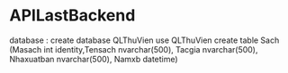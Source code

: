 # APILastBackend
database :
create database QLThuVien
use QLThuVien
create table Sach
(Masach int identity,Tensach nvarchar(500),
Tacgia nvarchar(500),
Nhaxuatban nvarchar(500),
 Namxb datetime) 
